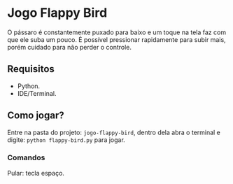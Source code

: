 # Jogo Flappy Bird
O pássaro é constantemente puxado para baixo e um toque na tela faz com que ele suba um pouco. É possível pressionar rapidamente para subir mais, porém cuidado para não perder o controle.

## Requisitos
- Python.
- IDE/Terminal.

## Como jogar?
Entre na pasta do projeto: `jogo-flappy-bird`, dentro dela abra o terminal e digite: `python flappy-bird.py` para jogar.

### Comandos
Pular: tecla espaço.
